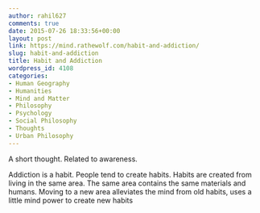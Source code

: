 ```yaml
---
author: rahil627
comments: true
date: 2015-07-26 18:33:56+00:00
layout: post
link: https://mind.rathewolf.com/habit-and-addiction/
slug: habit-and-addiction
title: Habit and Addiction
wordpress_id: 4108
categories:
- Human Geography
- Humanities
- Mind and Matter
- Philosophy
- Psychology
- Social Philosophy
- Thoughts
- Urban Philosophy
---
```


A short thought. Related to awareness.

Addiction is a habit. People tend to create habits. Habits are created from living in the same area. The same area contains the same materials and humans. Moving to a new area alleviates the mind from old habits, uses a little mind power to create new habits
